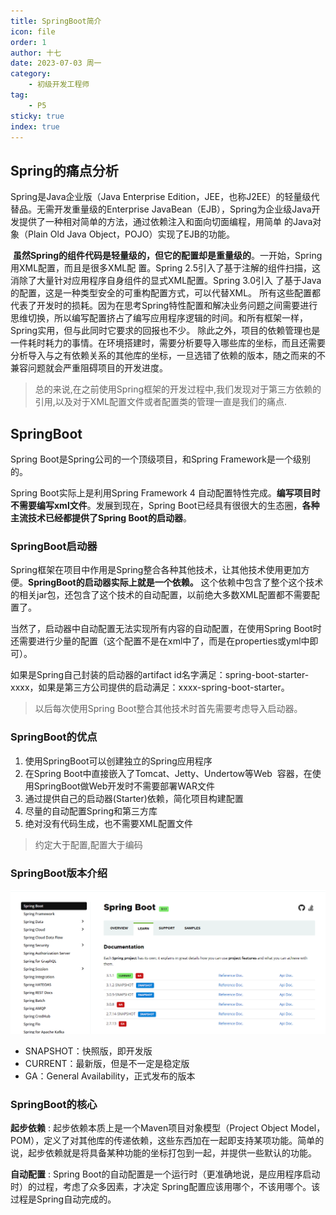 ```yaml
---
title: SpringBoot简介
icon: file
order: 1
author: 十七
date: 2023-07-03 周一
category:
	- 初级开发工程师
tag:
	- P5
sticky: true
index: true
---
```


## Spring的痛点分析

Spring是Java企业版（Java Enterprise Edition，JEE，也称J2EE）的轻量级代替品。无需开发重量级的Enterprise JavaBean（EJB），Spring为企业级Java开发提供了一种相对简单的方法，通过依赖注入和面向切面编程，用简单 的Java对象（Plain Old Java Object，POJO）实现了EJB的功能。

 **虽然Spring的组件代码是轻量级的，但它的配置却是重量级的**。一开始，Spring用XML配置，而且是很多XML配 置。Spring 2.5引入了基于注解的组件扫描，这消除了大量针对应用程序自身组件的显式XML配置。Spring 3.0引入 了基于Java的配置，这是一种类型安全的可重构配置方式，可以代替XML。 所有这些配置都代表了开发时的损耗。因为在思考Spring特性配置和解决业务问题之间需要进行思维切换，所以编写配置挤占了编写应用程序逻辑的时间。和所有框架一样，Spring实用，但与此同时它要求的回报也不少。 除此之外，项目的依赖管理也是一件耗时耗力的事情。在环境搭建时，需要分析要导入哪些库的坐标，而且还需要 分析导入与之有依赖关系的其他库的坐标，一旦选错了依赖的版本，随之而来的不兼容问题就会严重阻碍项目的开发进度。
 
> 总的来说,在之前使用Spring框架的开发过程中,我们发现对于第三方依赖的引用,以及对于XML配置文件或者配置类的管理一直是我们的痛点.

## SpringBoot

Spring Boot是Spring公司的一个顶级项目，和Spring Framework是一个级别的。 

Spring Boot实际上是利用Spring Framework 4 自动配置特性完成。**编写项目时不需要编写xml文件**。发展到现在，Spring Boot已经具有很很大的生态圈，**各种主流技术已经都提供了Spring Boot的启动器**。

### SpringBoot启动器

Spring框架在项目中作用是Spring整合各种其他技术，让其他技术使用更加方便。**SpringBoot的启动器实际上就是一个依赖。** 这个依赖中包含了整个这个技术的相关jar包，还包含了这个技术的自动配置，以前绝大多数XML配置都不需要配置了。

当然了，启动器中自动配置无法实现所有内容的自动配置，在使用Spring Boot时还需要进行少量的配置（这个配置不是在xml中了，而是在properties或yml中即可）。

如果是Spring自己封装的启动器的artifact id名字满足：spring-boot-starter-xxxx，如果是第三方公司提供的启动满足：xxxx-spring-boot-starter。

> 以后每次使用Spring Boot整合其他技术时首先需要考虑导入启动器。

### SpringBoot的优点

1. 使用SpringBoot可以创建独立的Spring应用程序
2. 在Spring Boot中直接嵌入了Tomcat、Jetty、Undertow等Web  容器，在使用SpringBoot做Web开发时不需要部署WAR文件
3. 通过提供自己的启动器(Starter)依赖，简化项目构建配置
4. 尽量的自动配置Spring和第三方库
5. 绝对没有代码生成，也不需要XML配置文件

> 约定大于配置,配置大于编码

### SpringBoot版本介绍

![](assets/image-20230703150802299.png)

- SNAPSHOT：快照版，即开发版
- CURRENT：最新版，但是不一定是稳定版
- GA：General Availability，正式发布的版本

### SpringBoot的核心

**起步依赖**  :  起步依赖本质上是一个Maven项目对象模型（Project Object Model，POM），定义了对其他库的传递依赖，这些东西加在一起即支持某项功能。简单的说，起步依赖就是将具备某种功能的坐标打包到一起，并提供一些默认的功能。

**自动配置** : Spring Boot的自动配置是一个运行时（更准确地说，是应用程序启动时）的过程，考虑了众多因素，才决定 Spring配置应该用哪个，不该用哪个。该过程是Spring自动完成的。
